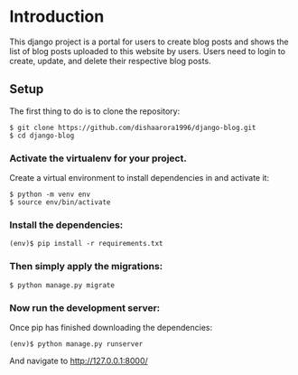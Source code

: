 # Introduction

This django project is a portal for users to create blog posts and shows the list of blog posts uploaded to this website by users. Users need to login to create, update, and delete their respective blog posts.


## Setup
The first thing to do is to clone the repository:

    $ git clone https://github.com/dishaarora1996/django-blog.git
    $ cd django-blog

### Activate the virtualenv for your project.

Create a virtual environment to install dependencies in and activate it:

    $ python -m venv env
    $ source env/bin/activate

### Install the dependencies:

    (env)$ pip install -r requirements.txt

### Then simply apply the migrations:

    $ python manage.py migrate

### Now run the development server:

Once pip has finished downloading the dependencies:

    (env)$ python manage.py runserver
    
And navigate to http://127.0.0.1:8000/
